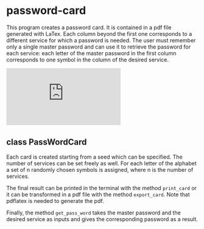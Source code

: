 # password-card

This program creates a password card. It is contained in a pdf file generated with LaTex.
Each column beyond the first one corresponds to a different service for which a password is needed. 
The user must remember only a single master password and can use it to retrieve
the password for each service: each letter of the master password in the first column corresponds to 
one symbol in the column of the desired service.

![Example of the generated pdf](https://github.com/OttaviaB/password-card/blob/main/card.pdf)


## class PassWordCard

Each card is created starting from a seed which can be specified. The number of services can be set 
freely as well. For each letter of the alphabet a set of n randomly chosen symbols is assigned, where
n is the number of services. 

The final result can be printed in the terminal with the method `print_card` or it can
be transformed in a pdf file with the method `export_card`. Note that pdflatex is needed to generate the 
pdf. 

Finally, the method `get_pass_word` takes the master password and the desired service as inputs and
gives the corresponding password as a result.
